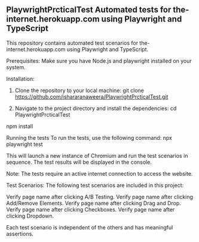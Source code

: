 PlaywrightPrcticalTest
Automated tests for the-internet.herokuapp.com using Playwright and TypeScript
------------------------------------------------------------------------------

This repository contains automated test scenarios for the-internet.herokuapp.com using Playwright and TypeScript.

Prerequisites:
Make sure you have Node.js and playwright installed on your system.

Installation:

1. Clone the repository to your local machine: 
git clone https://github.com/ishararanaweera/PlaywrightPrcticalTest.git

2. Navigate to the project directory and install the dependencies:
cd PlaywrightPrcticalTest

npm install

Running the tests
To run the tests, use the following command:
npx playwright test

This will launch a new instance of Chromium and run the test scenarios in sequence. The test results will be displayed in the console.

Note: The tests require an active internet connection to access the website.

Test Scenarios:
The following test scenarios are included in this project:

Verify page name after clicking A/B Testing.
Verify page name after clicking Add/Remove Elements.
Verify page name after clicking Drag and Drop.
Verify page name after clicking Checkboxes.
Verify page name after clicking Dropdown.

Each test scenario is independent of the others and has meaningful assertions.
